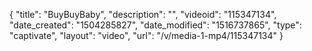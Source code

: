 {
    "title": "BuyBuyBaby",
    "description": "",
    "videoid": "115347134",
    "date_created": "1504285827",
    "date_modified": "1516737865",
    "type": "captivate",
    "layout": "video",
    "url": "\/v\/media-1-mp4\/115347134"
}
